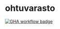 # ohtuvarasto

[
![GHA workflow badge](https://github.com/ileskaa/ohtuvarasto/workflows/CI/badge.svg)
](https://github.com/ileskaa/ohtuvarasto/actions)
